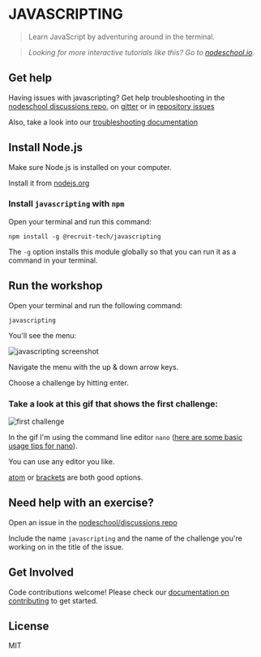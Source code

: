 # JAVASCRIPTING

> Learn JavaScript by adventuring around in the terminal.

> _Looking for more interactive tutorials like this? Go to [nodeschool.io](http://nodeschool.io)._

## Get help

Having issues with javascripting? Get help troubleshooting in the [nodeschool discussions repo](https://github.com/nodeschool/discussions),
on [gitter](https://gitter.im/nodeschool/discussions) or in [repository issues](https://github.com/workshopper/javascripting/issues)

Also, take a look into our [troubleshooting documentation](https://github.com/workshopper/javascripting/blob/master/TROUBLESHOOTING.md)

## Install Node.js

Make sure Node.js is installed on your computer.

Install it from [nodejs.org](https://nodejs.org/)

### Install `javascripting` with `npm`

Open your terminal and run this command:

```
npm install -g @recruit-tech/javascripting
```

The `-g` option installs this module globally so that you can run it as a command in your terminal.

## Run the workshop

Open your terminal and run the following command:

```
javascripting
```

You'll see the menu:

![javascripting screenshot](screenshot.png)

Navigate the menu with the up & down arrow keys.

Choose a challenge by hitting enter.

### Take a look at this gif that shows the first challenge:

![first challenge](javascripting.gif)

In the gif I'm using the command line editor `nano` ([here are some basic usage tips for nano](https://github.com/sethvincent/dev-envs-book/blob/master/chapters/05-editors.md#nano)).

You can use any editor you like.

[atom](http://atom.io) or [brackets](http://brackets.io/) are both good options.

## Need help with an exercise?

Open an issue in the [nodeschool/discussions repo](https://github.com/nodeschool/discussions)

Include the name `javascripting` and the name of the challenge you're working on in the title of the issue.

## Get Involved

Code contributions welcome! Please check our [documentation on contributing](https://github.com/workshopper/javascripting/blob/master/CONTRIBUTING.md) to get started.

## License

MIT
